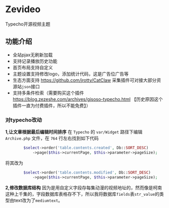 # Zevideo
Typecho开源视频主题

## 功能介绍
- 全站pjax无刷新加载
- 支持记录播放历史功能
- 首页布局支持自定义
- 主题设置支持修改logo，添加统计代码，这是广告位广告等
- 生态方面支持 https://github.com/jrotty/CatClaw 采集插件可对接大部分资源站`json`接口
- 支持多条件检索（需要购买这个插件 https://blog.zezeshe.com/archives/gjsoso-typecho.html 【历史原因这个插件一直为付费插件，所以不能免费】）

### 对typecho改动
**1,让文章根据最后编辑时间排序**
在 `Typecho` 的 `var/Widget` 路径下编辑 `Archive.php` 文件，在 `764` 行左右找到如下代码
```php
        $select->order('table.contents.created', Db::SORT_DESC)
            ->page($this->currentPage, $this->parameter->pageSize);
```
将其改为
```php
        $select->order('table.contents.modified', Db::SORT_DESC)
            ->page($this->currentPage, $this->parameter->pageSize);
```
**2,修改数据库结构**
因为是用自定义字段存每集动漫的视频地址的，然而像是柯南这种上千集的，字段数据库表格存不下，所以我将数据库`fields`表`str_value`的类型由text改为了`mediumtext`。
